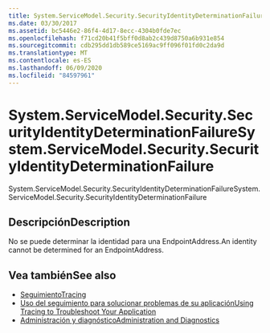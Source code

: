 ```yaml
---
title: System.ServiceModel.Security.SecurityIdentityDeterminationFailure
ms.date: 03/30/2017
ms.assetid: bc5446e2-86f4-4d17-8ecc-4304b0fde7ec
ms.openlocfilehash: f71cd20b41f5bff0d8ab2c439d8750a6b931e854
ms.sourcegitcommit: cdb295dd1db589ce5169ac9ff096f01fd0c2da9d
ms.translationtype: MT
ms.contentlocale: es-ES
ms.lasthandoff: 06/09/2020
ms.locfileid: "84597961"
---
```

# <a name="systemservicemodelsecuritysecurityidentitydeterminationfailure"></a><span data-ttu-id="de8d2-102">System.ServiceModel.Security.SecurityIdentityDeterminationFailure</span><span class="sxs-lookup"><span data-stu-id="de8d2-102">System.ServiceModel.Security.SecurityIdentityDeterminationFailure</span></span>
<span data-ttu-id="de8d2-103">System.ServiceModel.Security.SecurityIdentityDeterminationFailure</span><span class="sxs-lookup"><span data-stu-id="de8d2-103">System.ServiceModel.Security.SecurityIdentityDeterminationFailure</span></span>  
  
## <a name="description"></a><span data-ttu-id="de8d2-104">Descripción</span><span class="sxs-lookup"><span data-stu-id="de8d2-104">Description</span></span>  
 <span data-ttu-id="de8d2-105">No se puede determinar la identidad para una EndpointAddress.</span><span class="sxs-lookup"><span data-stu-id="de8d2-105">An identity cannot be determined for an EndpointAddress.</span></span>  
  
## <a name="see-also"></a><span data-ttu-id="de8d2-106">Vea también</span><span class="sxs-lookup"><span data-stu-id="de8d2-106">See also</span></span>

- [<span data-ttu-id="de8d2-107">Seguimiento</span><span class="sxs-lookup"><span data-stu-id="de8d2-107">Tracing</span></span>](index.md)
- [<span data-ttu-id="de8d2-108">Uso del seguimiento para solucionar problemas de su aplicación</span><span class="sxs-lookup"><span data-stu-id="de8d2-108">Using Tracing to Troubleshoot Your Application</span></span>](using-tracing-to-troubleshoot-your-application.md)
- [<span data-ttu-id="de8d2-109">Administración y diagnóstico</span><span class="sxs-lookup"><span data-stu-id="de8d2-109">Administration and Diagnostics</span></span>](../index.md)
